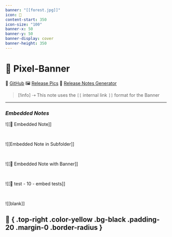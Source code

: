 ```yaml
---
banner: "[[forest.jpg]]"
icon: 🌲
content-start: 350
icon-size: "100"
banner-x: 50
banner-y: 50
banner-display: cover
banner-height: 350
---
```

# 🚩 Pixel-Banner 
🐙 [GitHub](https://github.com/jparkerweb/pixel-banner)
🖼️ [Release Pics](https://github.com/jparkerweb/ref/tree/main/equill-labs/pixel-banner)
📝 [Release Notes Generator](https://jparkerweb.github.io/release-notes/)


> [!info] ⇢ This note uses the `[[` internal link `]]` format for the Banner

---
### *Embedded Notes*

![[📃 Embedded Note]]

<br>

![[Embedded Note in Subfolder]]

<br>

![[📜 Embedded Note with Banner]]

<br>

![[🧪 test - 10 - embed tests]]

<br>

![[blank]]

## 🎈 { .top-right .color-yellow .bg-black .padding-20 .margin-0 .border-radius }